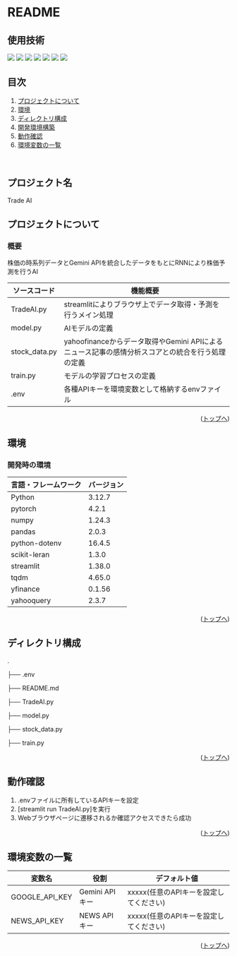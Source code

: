 # README
<div id="top"></div>

## 使用技術

<!-- シールド一覧 -->
<!-- 該当するプロジェクトの中から任意のものを選ぶ-->
<p style="display: inline">
  <!-- フロントエンドのフレームワーク一覧 -->
  <img src="https://img.shields.io/badge/-streamlit-000000.svg?logo=streamlit&style=for-the-badge">
  <!-- バックエンドのフレームワーク一覧 -->
  <img src="https://img.shields.io/badge/-Pytorch-092E20.svg?logo=Pytorch&style=for-the-badge">
  <img src="https://img.shields.io/badge/-sklearn-FF2465.svg?logo=sklearn&style=for-the-badge">
  <img src="https://img.shields.io/badge/-numpy-232F3E.svg?logo=numpy&style=for-the-badge">
  <img src="https://img.shields.io/badge/-pandas-20232A?style=for-the-badge&logo=pandas&logoColor=844EBA">
  <!-- バックエンドの言語一覧 -->
  <img src="https://img.shields.io/badge/-Python-F2C63C.svg?logo=python&style=for-the-badge">
  <!-- その他 -->
  <img src="https://img.shields.io/badge/-Gemini API-1488C6.svg?&style=for-the-badge">

</p>

## 目次

1. [プロジェクトについて](#プロジェクトについて)
2. [環境](#環境)
3. [ディレクトリ構成](#ディレクトリ構成)
4. [開発環境構築](#開発環境構築)
5. [動作確認](#動作確認)
6. [環境変数の一覧](#環境変数の一覧)

<br />

<!-- プロジェクト名を記載 -->

## プロジェクト名

Trade AI

<!-- プロジェクトについて -->

## プロジェクトについて
### 概要
株価の時系列データとGemini APIを統合したデータをもとにRNNにより株価予測を行うAI

<!-- プロジェクトの概要を記載 -->
| ソースコード               | 機能概要                                                                                         |
| ------------------------- | --------------------------------------------------------------------------------------------- |
| TradeAI.py                | streamlitによりブラウザ上でデータ取得・予測を行うメイン処理                                    |
| model.py                  | AIモデルの定義                                                                                 |
| stock_data.py             | yahoofinanceからデータ取得やGemini APIによるニュース記事の感情分析スコアとの統合を行う処理の定義     |
| train.py                  | モデルの学習プロセスの定義                                                                       |
| .env                      | 各種APIキーを環境変数として格納するenvファイル                                                                 |


<p align="right">(<a href="#top">トップへ</a>)</p>

## 環境

<!-- 言語、フレームワーク一覧とバージョンを記載 -->
### 開発時の環境

| 言語・フレームワーク  | バージョン |
| --------------------- | ---------- |
| Python                | 3.12.7     |
| pytorch               | 4.2.1      |
| numpy                 | 1.24.3     |
| pandas                | 2.0.3      |
| python-dotenv         | 16.4.5     |
| scikit-leran          | 1.3.0      |
| streamlit             | 1.38.0     |
| tqdm                  | 4.65.0     |
|yfinance               | 0.1.56     |
|yahooquery             | 2.3.7      |

<p align="right">(<a href="#top">トップへ</a>)</p>

## ディレクトリ構成

<!-- Treeコマンドを使ってディレクトリ構成を記載 -->
.
<p>├── .env</p>
<p>├── README.md</p>
<p>├── TradeAI.py</p>
<p>├── model.py</p>
<p>├── stock_data.py</p>
<p>├── train.py</p>

<p align="right">(<a href="#top">トップへ</a>)</p>

## 動作確認
<ol type="1">
<p>
  <li>.envファイルに所有しているAPIキーを設定</li>
  <li>[streamlit run TradeAI.py]を実行</li>
  <li>Webブラウザページに遷移されるか確認アクセスできたら成功</li>
</p>
</ol>  

<p align="right">(<a href="#top">トップへ</a>)</p>

## 環境変数の一覧

| 変数名                 | 役割                      | デフォルト値                         |                
| ---------------------- | ------------------------ | ----------------------------------- | 
| GOOGLE_API_KEY         | Gemini APIキー           | xxxxx(任意のAPIキーを設定してください) |
| NEWS_API_KEY           | NEWS APIキー             | xxxxx(任意のAPIキーを設定してください) |

<p align="right">(<a href="#top">トップへ</a>)</p>


